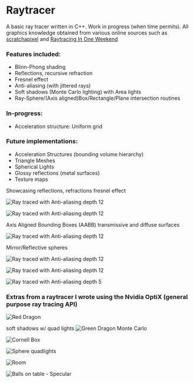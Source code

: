 # Raytracer

A basic ray tracer written in C++. Work in progress (when time permits). All graphics knowledge obtained from various online sources such as [scratchapixel](https://www.scratchapixel.com) and [Raytracing In One Weekend](https://raytracing.github.io/books/RayTracingInOneWeekend.html)

### Features included: 

* Blinn-Phong shading
* Reflections, recursive refraction 
* Fresnel effect
* Anti-aliasing (with jittered rays) 
* Soft shadows (Monte Carlo lighting) with Area lights
* Ray-Sphere/(Axis aligned)Box/Rectangle/Plane intersection routines

### In-progress: 

* Acceleration structure: Uniform grid 

### Future implementations:  

* Acceleration Structures (bounding volume hierarchy)
* Triangle Meshes 
* Spherical Lights 
* Glossy reflections (metal surfaces)
* Texture maps

Showcasing reflections, refractions fresnel effect 

![Ray traced with Anti-aliasing depth 12](https://github.com/Xavierkst/Raytracer_build/blob/master/rendered_images/Cornell_Box_objects.jpg)

![Ray traced with Anti-aliasing depth 12](https://github.com/Xavierkst/Raytracer_build/blob/master/rendered_images/testFile_AA_8_rectangle.jpg) 

Axis Aligned Bounding Boxes (AABB) transmissive and diffuse surfaces 

![Ray traced with Anti-aliasing depth 12](https://github.com/Xavierkst/Raytracer_build/blob/master/rendered_images/4cubes.jpg)

Mirror/Reflective spheres

![Ray traced with Anti-aliasing depth 12](https://github.com/Xavierkst/Raytracer_build/blob/master/rendered_images/transparency_pic.jpg)

![Ray traced with Anti-aliasing depth 12](https://github.com/Xavierkst/Raytracer_build/blob/master/rendered_images/sphereArc.jpg) 

![Ray traced with Anti-aliasing depth 5](https://github.com/Xavierkst/Raytracer_build/blob/master/rendered_images/testFile_2_tinted_again.jpg)

### Extras from a raytracer I wrote using the Nvidia OptiX (general purpose ray tracing API) 

![Red Dragon](https://github.com/Xavierkst/Raytracer_build/blob/master/rendered_images/red_dragon.png)

soft shadows w/ quad lights
![Green Dragon Monte Carlo](https://github.com/Xavierkst/Raytracer_build/blob/master/rendered_images/dragon.png)

![Cornell Box](https://github.com/Xavierkst/Raytracer_build/blob/master/rendered_images/cornell.png)

![Sphere quadlights](https://github.com/Xavierkst/Raytracer_build/blob/master/rendered_images/sphere.png)

![Room](https://github.com/Xavierkst/Raytracer_build/blob/master/rendered_images/scene6.png) 

![Balls on table - Specular](https://github.com/Xavierkst/Raytracer_build/blob/master/rendered_images/scene4-specular.png)

